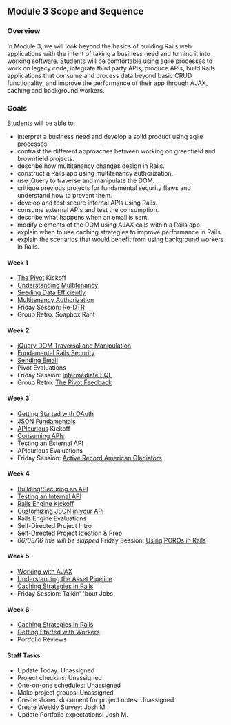 ## Module 3 Scope and Sequence

### Overview

In Module 3, we will look beyond the basics of building Rails web applications with the intent of taking a business need and turning it into working software. Students will be comfortable using agile processes to work on legacy code, integrate third party APIs, produce APIs, build Rails applications that consume and process data beyond basic CRUD functionality, and improve the performance of their app through AJAX, caching and background workers.

### Goals

Students will be able to:

* interpret a business need and develop a solid product using agile processes.
* contrast the different approaches between working on greenfield and brownfield projects.
* describe how multitenancy changes design in Rails.
* construct a Rails app using multitenancy authorization.
* use jQuery to traverse and manipulate the DOM.
* critique previous projects for fundamental security flaws and understand how to prevent them.
* develop and test secure internal APIs using Rails.
* consume external APIs and test the consumption.
* describe what happens when an email is sent.
* modify elements of the DOM using AJAX calls within a Rails app.
* explain when to use caching strategies to improve performance in Rails.
* explain the scenarios that would benefit from using background workers in Rails.

#### Week 1

* [The Pivot](the_pivot.md) Kickoff
* [Understanding Multitenancy](understanding_multitenancy.md)
* [Seeding Data Efficiently](seeding_data_efficiently.md)
* [Multitenancy Authorization](multitenancy_authorization.md)
* Friday Session: [Re-DTR](the-pivot-week-1-retro.md)
* Group Retro: Soapbox Rant

#### Week 2

* [jQuery DOM Traversal and Manipulation](jquery_dom_traversal_and_manipulation.md)
* [Fundamental Rails Security](fundamental_rails_security.md)
* [Sending Email](sending_email_sendgrid.md)
* Pivot Evaluations
* Friday Session: [Intermediate SQL](intermediate_sql.md)
* Group Retro: [The Pivot Feedback](the-pivot-week-2-retro.md)

#### Week 3

* [Getting Started with OAuth](getting_started_with_oauth.md)
* [JSON Fundamentals](json_fundementals.md)
* [APIcurious](apicurious.md) Kickoff
* [Consuming APIs](consuming_an_api.md)
* [Testing an External API](testing_against_third_party_apis.md)
* APIcurious Evaluations
* Friday Session: [Active Record American Gladiators](active_record_american_gladiators.md)

#### Week 4

* [Building/Securing an API](building_an_api.md)
* [Testing an Internal API](testing_an_internal_api.md)
* [Rails Engine Kickoff](rails_engine.md)
* [Customizing JSON in your API](customizing_json_in_your_api.md)
* Rails Engine Evaluations
* Self-Directed Project Intro
* Self-Directed Project Ideation & Prep
* *06/03/16 this will be skipped* Friday Session: [Using POROs in Rails](archive/presenters_and_decorators.md)

#### Week 5

* [Working with AJAX](getting_started_with_ajax.md)
* [Understanding the Asset Pipeline](understanding_the_asset_pipeline.md)
* [Caching Strategies in Rails](caching_in_rails.md)
* Friday Session: Talkin' 'bout Jobs

#### Week 6

* [Caching Strategies in Rails](caching_in_rails.md)
* [Getting Started with Workers](intro_to_background_workers.md)
* Portfolio Reviews

#### Staff Tasks

* Update Today: Unassigned
* Project checkins: Unassigned
* One-on-one schedules: Unassigned
* Make project groups: Unassigned
* Create shared document for project notes: Unassigned
* Create Weekly Survey: Josh M.
* Update Portfolio expectations: Josh M.

